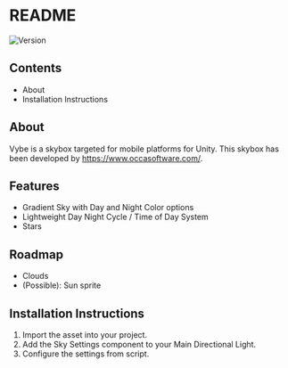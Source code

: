 # README

![Version](https://img.shields.io/badge/dynamic/json?url=https%3A%2F%2Fgithub.com%2FOccaSoftware%2Fcom.occasoftware.vybe%2Fraw%2Fmain%2Fpackage.json&query=%24.unity&label=Unity%20Version)




## Contents
- About
- Installation Instructions

## About
Vybe is a skybox targeted for mobile platforms for Unity.
This skybox has been developed by https://www.occasoftware.com/.

## Features
- Gradient Sky with Day and Night Color options
- Lightweight Day Night Cycle / Time of Day System 
- Stars

## Roadmap
- Clouds
- (Possible): Sun sprite

## Installation Instructions
1. Import the asset into your project.
2. Add the Sky Settings component to your Main Directional Light.
3. Configure the settings from script.
